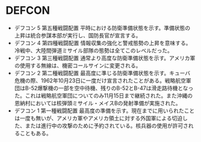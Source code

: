 # DEFCON

- デフコン 5    第五種戦闘配置
    平時における防衛準備状態を示す。準備状態の上昇は統合参謀本部が実行し、国防長官が宣言する。
- デフコン 4    第四種戦闘配置
    情報収集の強化と警戒態勢の上昇を意味する。冷戦中、大陸間弾道ミサイル部隊の態勢は全てこのレベルだった。
- デフコン 3    第三種戦闘配置
    通常より高度な防衛準備状態を示す。アメリカ軍の使用する無線は、機密コールサインに変更される。
- デフコン 2    第二種戦闘配置
    最高度に準じる防衛準備状態を示す。キューバ危機の際、1962年10月23日に一度だけ宣言されたことがある。戦略航空軍団はB-52爆撃機の一部を空中待機、残りのB-52とB-47は滑走路待機となった。これは戦略航空軍団についてのみ11月15日まで継続された。また沖縄の恩納村においては核弾頭ミサイル・メイスBの発射準備が実施された。
- デフコン 1    第一種戦闘配置
    最高度の準備を示す。現在までに用いられたことは一度も無いが、アメリカ軍やアメリカ領土に対する外国軍による切迫した、または進行中の攻撃のために予約されている。核兵器の使用が許可されることもある。
